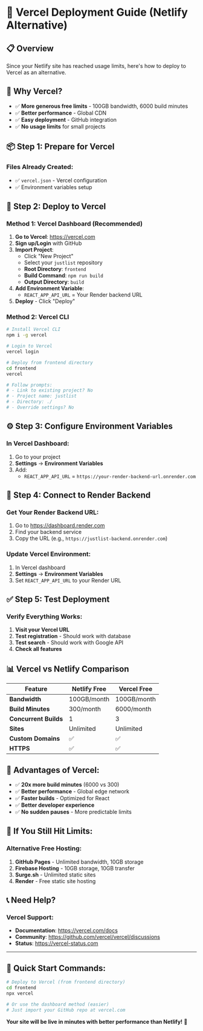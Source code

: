# 🚀 Vercel Deployment Guide (Netlify Alternative)

## 📋 Overview

Since your Netlify site has reached usage limits, here's how to deploy to Vercel as an alternative.

## 🎯 **Why Vercel?**
- ✅ **More generous free limits** - 100GB bandwidth, 6000 build minutes
- ✅ **Better performance** - Global CDN
- ✅ **Easy deployment** - GitHub integration
- ✅ **No usage limits** for small projects

## 📦 **Step 1: Prepare for Vercel**

### **Files Already Created:**
- ✅ `vercel.json` - Vercel configuration
- ✅ Environment variables setup

## 🚀 **Step 2: Deploy to Vercel**

### **Method 1: Vercel Dashboard (Recommended)**

1. **Go to Vercel**: https://vercel.com
2. **Sign up/Login** with GitHub
3. **Import Project**:
   - Click "New Project"
   - Select your `justlist` repository
   - **Root Directory**: `frontend`
   - **Build Command**: `npm run build`
   - **Output Directory**: `build`
4. **Add Environment Variable**:
   - `REACT_APP_API_URL` = Your Render backend URL
5. **Deploy** - Click "Deploy"

### **Method 2: Vercel CLI**

```bash
# Install Vercel CLI
npm i -g vercel

# Login to Vercel
vercel login

# Deploy from frontend directory
cd frontend
vercel

# Follow prompts:
# - Link to existing project? No
# - Project name: justlist
# - Directory: ./
# - Override settings? No
```

## ⚙️ **Step 3: Configure Environment Variables**

### **In Vercel Dashboard:**
1. Go to your project
2. **Settings** → **Environment Variables**
3. Add:
   - `REACT_APP_API_URL` = `https://your-render-backend-url.onrender.com`

## 🔄 **Step 4: Connect to Render Backend**

### **Get Your Render Backend URL:**
1. Go to https://dashboard.render.com
2. Find your backend service
3. Copy the URL (e.g., `https://justlist-backend.onrender.com`)

### **Update Vercel Environment:**
1. In Vercel dashboard
2. **Settings** → **Environment Variables**
3. Set `REACT_APP_API_URL` to your Render URL

## ✅ **Step 5: Test Deployment**

### **Verify Everything Works:**
1. **Visit your Vercel URL**
2. **Test registration** - Should work with database
3. **Test search** - Should work with Google API
4. **Check all features**

## 📊 **Vercel vs Netlify Comparison**

| Feature | Netlify Free | Vercel Free |
|---------|--------------|-------------|
| **Bandwidth** | 100GB/month | 100GB/month |
| **Build Minutes** | 300/month | 6000/month |
| **Concurrent Builds** | 1 | 3 |
| **Sites** | Unlimited | Unlimited |
| **Custom Domains** | ✅ | ✅ |
| **HTTPS** | ✅ | ✅ |

## 🎯 **Advantages of Vercel:**
- ✅ **20x more build minutes** (6000 vs 300)
- ✅ **Better performance** - Global edge network
- ✅ **Faster builds** - Optimized for React
- ✅ **Better developer experience**
- ✅ **No sudden pauses** - More predictable limits

## 🚨 **If You Still Hit Limits:**

### **Alternative Free Hosting:**
1. **GitHub Pages** - Unlimited bandwidth, 10GB storage
2. **Firebase Hosting** - 10GB storage, 10GB transfer
3. **Surge.sh** - Unlimited static sites
4. **Render** - Free static site hosting

## 📞 **Need Help?**

### **Vercel Support:**
- **Documentation**: https://vercel.com/docs
- **Community**: https://github.com/vercel/vercel/discussions
- **Status**: https://vercel-status.com

---

## 🎊 **Quick Start Commands:**

```bash
# Deploy to Vercel (from frontend directory)
cd frontend
npx vercel

# Or use the dashboard method (easier)
# Just import your GitHub repo at vercel.com
```

**Your site will be live in minutes with better performance than Netlify!** 🚀
